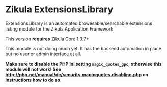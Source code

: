 Zikula ExtensionsLibrary
========================

ExtensionsLibrary is an automated browesable/searchable extensions listing module for the Zikula Application Framework

This version **requires** Zikula Core 1.3.7+

This module is not doing much yet. It has the backend automation in place but no user or admin interface at all.

**Make sure to disable the PHP ini setting `magic_quotes_gpc`, otherwise this module will not work! See http://php.net/manual/de/security.magicquotes.disabling.php on instructions how to do so.**
